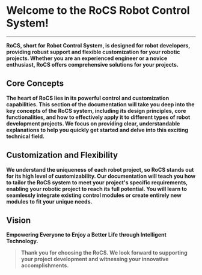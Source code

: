 # Welcome to the RoCS Robot Control System!
---

**RoCS, short for Robot Control System, is designed for robot developers, providing robust support and flexible customization for your robotic projects. Whether you are an experienced engineer or a novice enthusiast, RoCS offers comprehensive solutions for your projects.**

## Core Concepts
**The heart of RoCS lies in its powerful control and customization capabilities. This section of the documentation will take you deep into the key concepts of the RoCS system, including its design principles, core functionalities, and how to effectively apply it to different types of robot development projects. We focus on providing clear, understandable explanations to help you quickly get started and delve into this exciting technical field.**

## Customization and Flexibility
**We understand the uniqueness of each robot project, so RoCS stands out for its high level of customizability. Our documentation will teach you how to tailor the RoCS system to meet your project's specific requirements, enabling your robotic project to reach its full potential. You will learn to seamlessly integrate existing control modules or create entirely new modules to fit your unique needs.**

## Vision
**Empowering Everyone to Enjoy a Better Life through Intelligent Technology.**

> **Thank you for choosing the RoCS. We look forward to supporting your project development and witnessing your innovative accomplishments.**